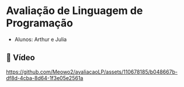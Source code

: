 # Avaliação de Linguagem de Programação
* Alunos: Arthur e Julia
## 🎥 Vídeo
https://github.com/Meowo2/avaliacaoLP/assets/110678185/b048667b-df8d-4cba-8d64-1f3e05e2561a


